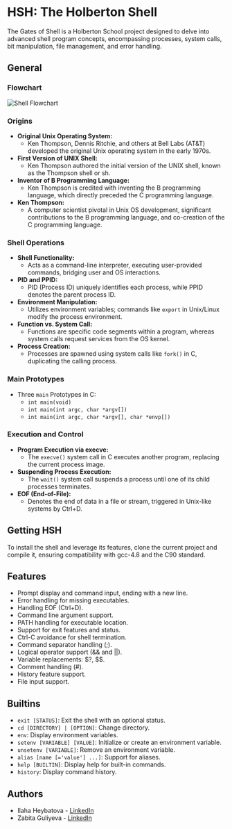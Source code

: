 # HSH: The Holberton Shell

The Gates of Shell is a Holberton School project designed to delve into advanced shell program concepts, encompassing processes, system calls, bit manipulation, file management, and error handling.

## General
### Flowchart
![Shell Flowchart](path/to/Shell%20flowchart.jpg)
### Origins

- **Original Unix Operating System:**
  - Ken Thompson, Dennis Ritchie, and others at Bell Labs (AT&T) developed the original Unix operating system in the early 1970s.
- **First Version of UNIX Shell:**
  - Ken Thompson authored the initial version of the UNIX shell, known as the Thompson shell or sh.
- **Inventor of B Programming Language:**
  - Ken Thompson is credited with inventing the B programming language, which directly preceded the C programming language.
- **Ken Thompson:**
  - A computer scientist pivotal in Unix OS development, significant contributions to the B programming language, and co-creation of the C programming language.

### Shell Operations

- **Shell Functionality:**
  - Acts as a command-line interpreter, executing user-provided commands, bridging user and OS interactions.
- **PID and PPID:**
  - PID (Process ID) uniquely identifies each process, while PPID denotes the parent process ID.
- **Environment Manipulation:**
  - Utilizes environment variables; commands like `export` in Unix/Linux modify the process environment.
- **Function vs. System Call:**
  - Functions are specific code segments within a program, whereas system calls request services from the OS kernel.
- **Process Creation:**
  - Processes are spawned using system calls like `fork()` in C, duplicating the calling process.

### Main Prototypes

- Three `main` Prototypes in C:
  - `int main(void)`
  - `int main(int argc, char *argv[])`
  - `int main(int argc, char *argv[], char *envp[])`

### Execution and Control

- **Program Execution via execve:**
  - The `execve()` system call in C executes another program, replacing the current process image.
- **Suspending Process Execution:**
  - The `wait()` system call suspends a process until one of its child processes terminates.
- **EOF (End-of-File):**
  - Denotes the end of data in a file or stream, triggered in Unix-like systems by Ctrl+D.

## Getting HSH

To install the shell and leverage its features, clone the current project and compile it, ensuring compatibility with gcc-4.8 and the C90 standard.

## Features

- Prompt display and command input, ending with a new line.
- Error handling for missing executables.
- Handling EOF (Ctrl+D).
- Command line argument support.
- PATH handling for executable location.
- Support for exit features and status.
- Ctrl-C avoidance for shell termination.
- Command separator handling (;).
- Logical operator support (&& and ||).
- Variable replacements: $?, $$.
- Comment handling (#).
- History feature support.
- File input support.

## Builtins

- `exit [STATUS]`: Exit the shell with an optional status.
- `cd [DIRECTORY] | [OPTION]`: Change directory.
- `env`: Display environment variables.
- `setenv [VARIABLE] [VALUE]`: Initialize or create an environment variable.
- `unsetenv [VARIABLE]`: Remove an environment variable.
- `alias [name [='value'] ...]`: Support for aliases.
- `help [BUILTIN]`: Display help for built-in commands.
- `history`: Display command history.

## Authors

- Ilaha Heybatova - [LinkedIn](https://linkedin.com/in/ilahə-heybətova-a8619a225)
- Zabita Guliyeva - [LinkedIn](https://www.linkedin.com/in/zabita-quliyeva-43b96b21a?utm_source=share&utm_campaign=share_via&utm_content=profile&utm_medium=android_app)


